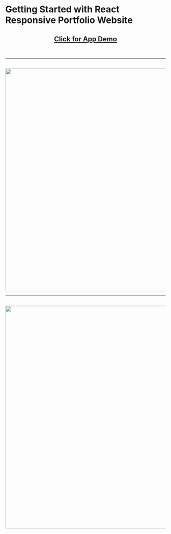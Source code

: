 # Getting Started with React Responsive Portfolio Website

<div align="center">
   <div align="center">
    <h2><a href=''>Click for App Demo</a></h2>
    <br/>
    <hr />
    <br />
    <img src="preview1.png" width='700'/>
    <br/>
    <hr />
    <br />
    <img src="preview2.png" width='700'/>
  </div>
</div>
